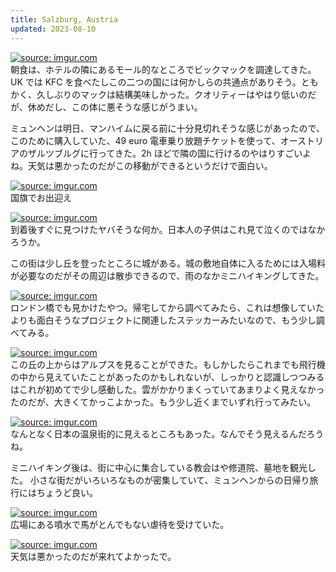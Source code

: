 ```yaml
---
title: Salzburg, Austria
updated: 2023-08-10
---
```


<a href="https://imgur.com/sdp8CiZ"><img src="https://i.imgur.com/sdp8CiZ.jpg" title="source: imgur.com" /></a>  
朝食は、ホテルの隣にあるモール的なところでビックマックを調達してきた。UK では KFC を食べたしこの二つの国には何かしらの共通点がありそう。ともかく、久しぶりのマックは結構美味しかった。クオリティーはやはり低いのだが、休めだし、この体に悪そうな感じがうまい。

ミュンヘンは明日、マンハイムに戻る前に十分見切れそうな感じがあったので、このために購入していた、49 euro 電車乗り放題チケットを使って、オーストリアのザルツブルグに行ってきた。2h ほどで隣の国に行けるのやはりすごいよね。天気は悪かったのだがこの移動ができるというだけで面白い。

<a href="https://imgur.com/JZvs36B"><img src="https://i.imgur.com/JZvs36B.jpg" title="source: imgur.com" /></a>  
国旗でお出迎え

<a href="https://imgur.com/Y1bmJUx"><img src="https://i.imgur.com/Y1bmJUx.jpg" title="source: imgur.com" /></a>  
到着後すぐに見つけたヤバそうな何か。日本人の子供はこれ見て泣くのではなかろうか。

この街は少し丘を登ったところに城がある。城の敷地自体に入るためには入場料が必要なのだがその周辺は散歩できるので、雨のなかミニハイキングしてきた。

<a href="https://imgur.com/6s2jzLJ"><img src="https://i.imgur.com/6s2jzLJ.jpg" title="source: imgur.com" /></a>  
ロンドン橋でも見かけたやつ。帰宅してから調べてみたら、これは想像していたよりも面白そうなプロジェクトに関連したステッカーみたいなので、もう少し調べてみる。

<a href="https://imgur.com/ulbmA34"><img src="https://i.imgur.com/ulbmA34.jpg" title="source: imgur.com" /></a>  
この丘の上からはアルプスを見ることができた。もしかしたらこれまでも飛行機の中から見えていたことがあったのかもしれないが、しっかりと認識しつつみるはこれが初めてで少し感動した。雲がかかりまくっていてあまりよく見えなかったのだが、大きくてかっこよかった。もう少し近くまでいずれ行ってみたい。

<a href="https://imgur.com/l5MHLmW"><img src="https://i.imgur.com/l5MHLmW.jpg" title="source: imgur.com" /></a>  
なんとなく日本の温泉街的に見えるところもあった。なんでそう見えるんだろうね。

ミニハイキング後は、街に中心に集合している教会はや修道院、墓地を観光した。
小さな街だがいろいろなものが密集していて、ミュンヘンからの日帰り旅行にはちょうど良い。

<a href="https://imgur.com/4o1F86O"><img src="https://i.imgur.com/4o1F86O.jpg" title="source: imgur.com" /></a>  
広場にある噴水で馬がとんでもない虐待を受けていた。

<a href="https://imgur.com/1I9bPFj"><img src="https://i.imgur.com/1I9bPFj.jpg" title="source: imgur.com" /></a>  
天気は悪かったのだが来れてよかったで。

